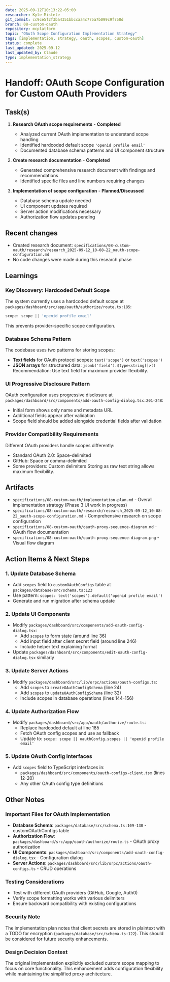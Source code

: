 ```yaml
---
date: 2025-09-12T10:13:22-05:00
researcher: Kyle Mistele
git_commit: cc9ce5f2f3ba4351bbccaa4c775a7b099c9f750d
branch: 08-custom-oauth
repository: mcplatform
topic: "OAuth Scope Configuration Implementation Strategy"
tags: [implementation, strategy, oauth, scopes, custom-oauth]
status: complete
last_updated: 2025-09-12
last_updated_by: Claude
type: implementation_strategy
---
```


# Handoff: OAuth Scope Configuration for Custom OAuth Providers

## Task(s)
1. **Research OAuth scope requirements** - **Completed**
   - Analyzed current OAuth implementation to understand scope handling
   - Identified hardcoded default scope `'openid profile email'`
   - Documented database schema patterns and UI component structure
   
2. **Create research documentation** - **Completed**
   - Generated comprehensive research document with findings and recommendations
   - Identified specific files and line numbers requiring changes

3. **Implementation of scope configuration** - **Planned/Discussed**
   - Database schema update needed
   - UI component updates required
   - Server action modifications necessary
   - Authorization flow updates pending

## Recent changes
- Created research document: `specifications/08-custom-oauth/research/research_2025-09-12_10-08-22_oauth-scope-configuration.md`
- No code changes were made during this research phase

## Learnings

### Key Discovery: Hardcoded Default Scope
The system currently uses a hardcoded default scope at `packages/dashboard/src/app/oauth/authorize/route.ts:185`:
```typescript
scope: scope || 'openid profile email'
```
This prevents provider-specific scope configuration.

### Database Schema Pattern
The codebase uses two patterns for storing scopes:
- **Text fields** for OAuth protocol scopes: `text('scope')` or `text('scopes')`
- **JSON arrays** for structured data: `jsonb('field').$type<string[]>()`
Recommendation: Use text field for maximum provider flexibility.

### UI Progressive Disclosure Pattern
OAuth configuration uses progressive disclosure at `packages/dashboard/src/components/add-oauth-config-dialog.tsx:201-248`:
- Initial form shows only name and metadata URL
- Additional fields appear after validation
- Scope field should be added alongside credential fields after validation

### Provider Compatibility Requirements
Different OAuth providers handle scopes differently:
- Standard OAuth 2.0: Space-delimited
- GitHub: Space or comma-delimited
- Some providers: Custom delimiters
Storing as raw text string allows maximum flexibility.

## Artifacts
- `specifications/08-custom-oauth/implementation-plan.md` - Overall implementation strategy (Phase 3 UI work in progress)
- `specifications/08-custom-oauth/research/research_2025-09-12_10-08-22_oauth-scope-configuration.md` - Comprehensive research on scope configuration
- `specifications/08-custom-oauth/oauth-proxy-sequence-diagram.md` - OAuth flow documentation
- `specifications/08-custom-oauth/oauth-proxy-sequence-diagram.png` - Visual flow diagram

## Action Items & Next Steps

### 1. Update Database Schema
- Add `scopes` field to `customOAuthConfigs` table at `packages/database/src/schema.ts:123`
- Use pattern: `scopes: text('scopes').default('openid profile email')`
- Generate and run migration after schema update

### 2. Update UI Components
- Modify `packages/dashboard/src/components/add-oauth-config-dialog.tsx`:
  - Add `scopes` to form state (around line 36)
  - Add input field after client secret field (around line 246)
  - Include helper text explaining format
- Update `packages/dashboard/src/components/edit-oauth-config-dialog.tsx` similarly

### 3. Update Server Actions
- Modify `packages/dashboard/src/lib/orpc/actions/oauth-configs.ts`:
  - Add `scopes` to `createOAuthConfigSchema` (line 24)
  - Add `scopes` to `updateOAuthConfigSchema` (line 32)
  - Include scopes in database operations (lines 144-156)

### 4. Update Authorization Flow
- Modify `packages/dashboard/src/app/oauth/authorize/route.ts`:
  - Replace hardcoded default at line 185
  - Fetch OAuth config scopes and use as fallback
  - Update to: `scope: scope || oauthConfig.scopes || 'openid profile email'`

### 5. Update OAuth Config Interfaces
- Add `scopes` field to TypeScript interfaces in:
  - `packages/dashboard/src/components/oauth-configs-client.tsx` (lines 12-20)
  - Any other OAuth config type definitions

## Other Notes

### Important Files for OAuth Implementation
- **Database Schema**: `packages/database/src/schema.ts:109-130` - customOAuthConfigs table
- **Authorization Flow**: `packages/dashboard/src/app/oauth/authorize/route.ts` - OAuth proxy authorization
- **UI Components**: `packages/dashboard/src/components/add-oauth-config-dialog.tsx` - Configuration dialog
- **Server Actions**: `packages/dashboard/src/lib/orpc/actions/oauth-configs.ts` - CRUD operations

### Testing Considerations
- Test with different OAuth providers (GitHub, Google, Auth0)
- Verify scope formatting works with various delimiters
- Ensure backward compatibility with existing configurations

### Security Note
The implementation plan notes that client secrets are stored in plaintext with a TODO for encryption (`packages/database/src/schema.ts:122`). This should be considered for future security enhancements.

### Design Decision Context
The original implementation explicitly excluded custom scope mapping to focus on core functionality. This enhancement adds configuration flexibility while maintaining the simplified proxy architecture.